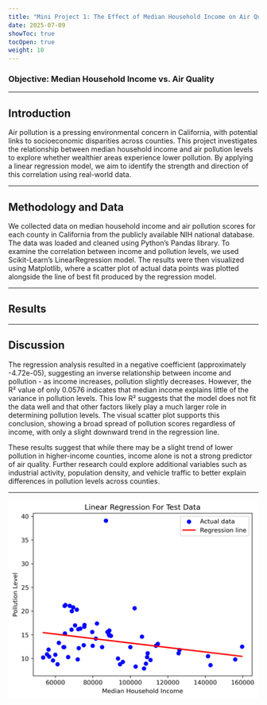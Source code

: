 ```yaml
---
title: "Mini Project 1: The Effect of Median Household Income on Air Quality"
date: 2025-07-09
showToc: true
tocOpen: true
weight: 10
---
```

### Objective: Median Household Income vs. Air Quality 
---

## Introduction
Air pollution is a pressing environmental concern in California, with potential links to socioeconomic disparities across counties. This project investigates the relationship between median household income and air pollution levels to explore whether wealthier areas experience lower pollution. By applying a linear regression model, we aim to identify the strength and direction of this correlation using real-world data.

---

## Methodology and Data

We collected data on median household income and air pollution scores for each county in California from the publicly available NIH national database. The data was loaded and cleaned using Python’s Pandas library. To examine the correlation between income and pollution levels, we used Scikit-Learn’s LinearRegression model. The results were then visualized using Matplotlib, where a scatter plot of actual data points was plotted alongside the line of best fit produced by the regression model.

---

## Results

---

## Discussion
The regression analysis resulted in a negative coefficient (approximately -4.72e-05), suggesting an inverse relationship between income and pollution - as income increases, pollution slightly decreases. However, the R² value of only 0.0576 indicates that median income explains little of the variance in pollution levels. This low R² suggests that the model does not fit the data well and that other factors likely play a much larger role in determining pollution levels. The visual scatter plot supports this conclusion, showing a broad spread of pollution scores regardless of income, with only a slight downward trend in the regression line.

These results suggest that while there may be a slight trend of lower pollution in higher-income counties, income alone is not a strong predictor of air quality. Further research could explore additional variables such as industrial activity, population density, and vehicle traffic to better explain differences in pollution levels across counties.

---



![Income vs Pollution Scatter Plot](income_vs_pollution_scatter.png)